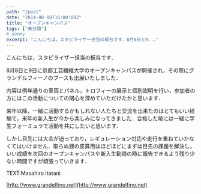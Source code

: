 ```yaml
---
path: "/post"
date: "2014-08-08T16:00:00Z"
title: "オープンキャンパス"
tags: ["未分類"]
# dummy
excerpt: "こんにちは，スタビライザー担当の板谷です．8月8日と9..."
---
```




[](08-1.jpg)

こんにちは，スタビライザー担当の板谷です．

8月8日と9日に京都工芸繊維大学のオープンキャンパスが開催され，その際にグランデルフィーノのブースも出展いたしました．

内容は例年通りの車両とパネル，トロフィーの展示と個別説明を行い，参加者の方にはこの活動についての関心を深めていただけたかと思います．

来年以降，一緒に活動するかもしれない人たちと交流を出来たのはとてもいい経験で，来年の新入生が今から楽しみになってきました．合格した暁には一緒に学生フォーミュラで活動を共にしたいと思います．

しかし目先には大会が迫っており，レギュレーション対応や走行を重ねていかなくてはいけません．取らぬ狸の皮算用はほどほどにまずは目先の課題を解決し，いい成績を次回のオープンキャンパスや新入生勧誘の時に報告できるよう残り少ない時間ですが頑張っていきます．

TEXT:Masahiro Itatani

[http://www.grandelfino.net](http://www.grandelfino.net)

